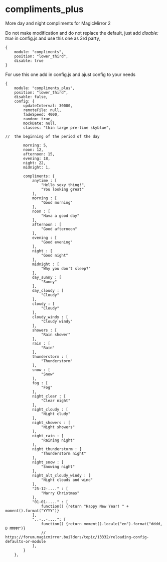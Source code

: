 # compliments_plus
More day and night compliments for MagicMirror 2

Do not make modification and do not replace the default, just add <i>disable: true</i> in config.js and use this one as 3rd party,

	{
		module: "compliments",
		position: "lower_third",
		disable: true
	}

For use this one add in config.js and ajust config to your needs

	{
		module: "compliments_plus",
		position: "lower_third",
		disable: false,
		config: {
			updateInterval: 30000,
			remoteFile: null,
			fadeSpeed: 4000,
			random: true,
			mockDate: null,
			classes: "thin large pre-line skyblue",

	//	the beginning of the period of the day

			morning: 5,
			noon: 12,
			afternoon: 15,
			evening: 18,
			night: 22,
			midnight: 1,

			compliments: {
				anytime : [
					"Hello sexy thing!",
					"You looking great"
				],
				morning : [
					"Good morning"
				],
				noon : [
					"Hava a good day"
				],
				afternoon : [
					"Good afternoon"
				],
				evening : [
					"Good evening"
				],
				night : [
					"Good night"
				],
				midnight : [
					"Why you don't sleep?"
				],
				day_sunny : [
					"Sunny"
				],
				day_cloudy : [
					"Cloudy"
				],
				cloudy : [
					"Cloudy"
				],
				cloudy_windy : [
					"Cloudy windy"
				],
				showers : [
					"Rain shower"
				],
				rain : [
					"Rain"
				],
				thunderstorm : [
					"Thunderstorm"
				],
				snow : [
					"Snow"
				],
				fog : [
					"Fog"
				],
				night_clear : [
					"Clear night"
				],
				night_cloudy : [
					"Night cludy"
				],
				night_showers : [
					"Night showers"
				],
				night_rain : [
					"Raining night"
				],
				night_thunderstorm : [
					"Thunderstorm night"
				],
				night_snow : [
					"Snowing night"
				],
				night_alt_cloudy_windy : [
					"Night clouds and wind"
				], 
				"25-12-...." : [
					"Marry Christmas"
				],
				"01-01-...." : [
					function() {return "Happy New Year! " + moment().format("YYYY")}
				],
				"..-..-....": [
					function() {return moment().locale("en").format("dddd, D MMMM")}
					// https://forum.magicmirror.builders/topic/13332/reloading-config-defaults-or-module
				],
			}
		},